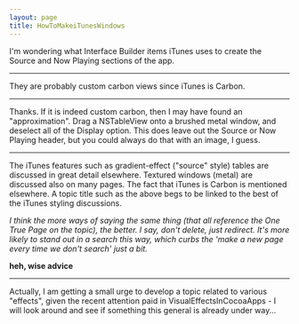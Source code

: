 ```yaml
---
layout: page
title: HowToMakeiTunesWindows
---
```


I'm wondering what Interface Builder items iTunes uses to create the Source and Now Playing sections of the app.

----

They are probably custom carbon views since iTunes is Carbon.

----

Thanks.  If it is indeed custom carbon, then I may have found an "approximation".  Drag a NSTableView onto a brushed metal window, and deselect all of the Display option.  This does leave out the Source  or Now Playing header, but you could always do that with an image, I guess.

----

The iTunes features such as gradient-effect ("source" style) tables are discussed in great detail elsewhere.
Textured windows (metal) are discussed also on many pages.
The fact that iTunes is Carbon is mentioned elsewhere.
A topic title such as the above begs to be linked to the best of the iTunes styling discussions.

*I think the more ways of saying the same thing (that all reference the One True Page on the topic), the better. I say, don't delete, just redirect. It's more likely to stand out in a search this way, which curbs the 'make a new page every time we don't search' just a bit.*

**heh, wise advice**

----

Actually, I am getting a small urge to develop a topic related to various "effects", given the recent attention paid in VisualEffectsInCocoaApps - I will look around and see if something this general is already under way...

